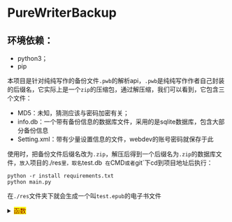 # PureWriterBackup
## 环境依赖：
- python3；
- pip

本项目是针对纯纯写作的备份文件`.pwb`的解析api，`.pwb`是纯纯写作作者自己封装的后缀名，它实际上是一个`zip`的压缩包，通过解压缩，我们可以看到，它包含三个文件：
- MD5：未知，猜测应该与密码加密有关；
- info.db：一个带有备份信息的数据库文件，采用的是sqlite数据库，包含大部分备份信息
- Setting.xml：带有少量设置信息的文件，webdev的账号密码就保存于此

使用时，把备份文件后缀名改为`.zip`，解压后得到一个后缀名为`.zip`的数据库文件，`放入`项目的./res`里，取名`test.db`
在`CMD`或者`git`下cd到项目地址后执行：
```
python -r install requirements.txt
python main.py
```
在`./res`文件夹下就会生成一个叫`test.epub`的电子书文件
<details>
<summary><mark><font color=darkred>函数</font></mark></summary>

# 函数
## 电子书
>create_book():
- 功能：创建一个`.epub`电子书变量
- 形参：无
- 返回值：返回创建好的电子书变量

> add_metadata(book, metadata)
- 功能：为电子书添加元数据
- 形参：book，metadata
  - book：要添加的目标电子书
  - metadata：要添加的元数据，格式为
```python
metadata={'identifier':'123','title':'test','language':'zh-cn','author':'wtz'}
```
- 返回值：无
> add_css(book)
- 功能：为电子书添加css信息
- 形参：book
  - book：要添加的目标电子书
- 返回值：无
>add_page_to_toc(c)
- 功能：把页面添加到页面元组
- 形参：c
  - c：由`epub.EpubHtml`创建的页面
- 返回值：无

>add_page(book, text title, number)
- 功能：定义一个页面，添加到电子书和目录、spine
- 形参：book，text
  - book：要添加的目标电子书
  - text：要添加的html页面信息
  - title：文章标题
  - number：文章标号
- 返回值：无
</details>
